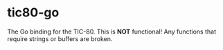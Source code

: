 # tic80-go

The Go binding for the TIC-80. This is **NOT** functional! Any functions that require strings or buffers are broken.